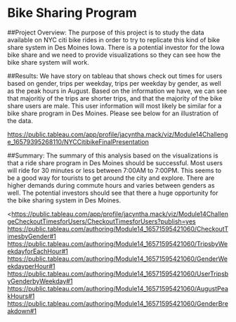 # Bike Sharing Program

##Project Overview: 
The purpose of this project is to study the data available on NYC citi bike rides in order to try to replicate this kind of bike share system in Des Moines Iowa. There is a potential investor for the Iowa bike share and we need to provide visualizations so they can see how the bike share system will work.


##Results: We have story on tableau that shows check out times for users based on gender, trips per weekday, trips per weekday by gender, as well as the peak hours in August. Based on the information we have, we can see that majoritiy of the trips are shorter trips, and that the majority of the bike share users are male. This user information will most likely be similar for a bike share program in Des Moines. Please see below for an illustration of the data.

<https://public.tableau.com/app/profile/jacyntha.mack/viz/Module14Challenge_16579395268110/NYCCitibikeFinalPresentation>

##Summary:
The summary of this analysis based on the visualizations is that a ride share program in Des Moines should be successful. Most users will ride for 30 minutes or less between 7:00AM to 7:00PM. This seems to be a good way for tourists to get around the city and explore. There are higher demands during commute hours and varies between genders as well. The potential investors should see that there a huge opportunity for the bike sharing system in Des Moines. 

<https://public.tableau.com/app/profile/jacyntha.mack/viz/Module14ChallengeCheckoutTimesforUsers/CheckoutTimesforUsers?publish=yes
<https://public.tableau.com/authoring/Module14_16571595421060/CheckoutTimesbyGender#1>
<https://public.tableau.com/authoring/Module14_16571595421060/TripsbyWeekdayforEachHour#1>
<https://public.tableau.com/authoring/Module14_16571595421060/GenderWeekdayperHour#1>
<https://public.tableau.com/authoring/Module14_16571595421060/UserTripsbyGenderbyWeekday#1>
<https://public.tableau.com/authoring/Module14_16571595421060/AugustPeakHours#1>
<https://public.tableau.com/authoring/Module14_16571595421060/GenderBreakdown#1>

